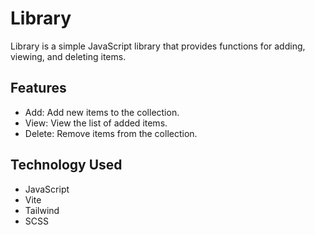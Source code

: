 # Library

Library is a simple JavaScript library that provides functions for adding, viewing, and deleting items.

## Features

- Add: Add new items to the collection.
- View: View the list of added items.
- Delete: Remove items from the collection.


## Technology Used

- JavaScript
- Vite
- Tailwind
- SCSS